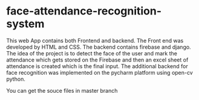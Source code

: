 # face-attendance-recognition-system

This web App contains both Frontend and backend. The Front end was
developed by HTML and CSS. The backend contains firebase and django. The idea
of the project is to detect the face of the user and mark the attendance which
gets stored on the Firebase and then an excel sheet of attendance is created
which is the final input. The additional backend for face recognition was
implemented on the pycharm platform using open-cv python.

You can get the souce files in master branch
